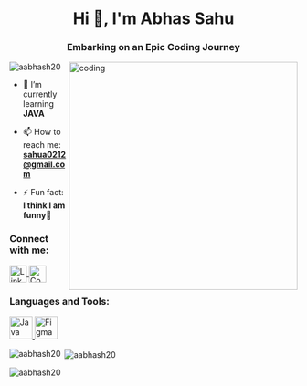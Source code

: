 <div style="background-image: url(https://cdn.wallpapersafari.com/74/67/G0vIpR.gif); background-size: cover;">
  <h1 align="center">Hi 👋, I'm Abhas Sahu</h1>
  <h3 align="center">Embarking on an Epic Coding Journey</h3>

  <img align="right" alt="coding" width="400" src="https://gifdb.com/images/high/animated-chock-coding-c78f6elj32sfoi8q.gif">

  <p align="left"> <img src="https://komarev.com/ghpvc/?username=aabhash20&label=Profile%20views&color=0e75b6&style=flat" alt="aabhash20" /> </p>

  - 🌱 I’m currently learning **JAVA**

  - 📫 How to reach me: **sahua0212@gmail.com**

  - ⚡ Fun fact: **I think I am funny🤔**

  <h3 align="left">Connect with me:</h3>
  <p align="left">
    <a href="https://linkedin.com/in/abhash-sahu-470760166" target="_blank" rel="noopener noreferrer">
      <img align="center" src="https://encrypted-tbn0.gstatic.com/images?q=tbn:ANd9GcTXYkQ84aYDqpNA-fIv74FP3Nb7d0tGDQxC9Q&usqp=CAU" alt="LinkedIn Icon" height="30" width="30" />
    </a>
    <a href="https://www.codechef.com/users/darkcoder_1220" target="_blank" rel="noopener noreferrer">
      <img align="center" src="https://cdn.codechef.com/sites/default/files/uploads/pictures/4affd66504e9b0069d72dddacaadda29.png" alt="CodeChef" height="30" width="30" />
    </a>
  </p>

  <h3 align="left">Languages and Tools:</h3>
  <p align="left">
    <a href="https://www.java.com" target="_blank" rel="noopener noreferrer">
      <img src="https://cdn-icons-png.flaticon.com/512/5968/5968282.png" alt="Java" height="40" width="40" />
    </a>
    <a href="https://www.figma.com" target="_blank" rel="noopener noreferrer">
      <img src="https://cdn2.downdetector.com/static/uploads/logo/figma2.png" alt="Figma" height="40" width="40" />
    </a>
  </p>

  <p align="left">
    <img align="left" src="https://github-readme-stats.vercel.app/api/top-langs/?username=aabhash20&layout=compact&hide=html" alt="aabhash20" />
  </p>

  <p>&nbsp;<img align="center" src="https://github-readme-stats.vercel.app/api?username=aabhash20&show_icons=true" alt="aabhash20" /></p>

  <p><img align="center" src="https://github-readme-streak-stats.herokuapp.com/?user=aabhash20&" alt="aabhash20" /></p>
</div>
